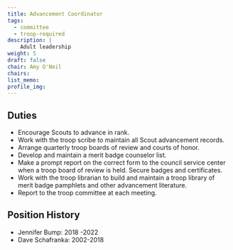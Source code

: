```yaml
---
title: Advancement Coordinator
tags:
  - committee
  - troop-required
description: |
    Adult leadership
weight: 5
draft: false
chair: Amy O'Neil
chairs:
list_memo:
profile_img:
---
```


## Duties

- Encourage Scouts to advance in rank.
- Work with the troop scribe to maintain all Scout advancement records.
- Arrange quarterly troop boards of review and courts of honor.
- Develop and maintain a merit badge counselor list.
- Make a prompt report on the correct form to the council service center when a
  troop board of review is held. Secure badges and certificates.
- Work with the troop librarian to build and maintain a troop library of merit
  badge pamphlets and other advancement literature.
- Report to the troop committee at each meeting.

## Position History

- Jennifer Bump: 2018 -2022
- Dave Schafranka: 2002-2018
